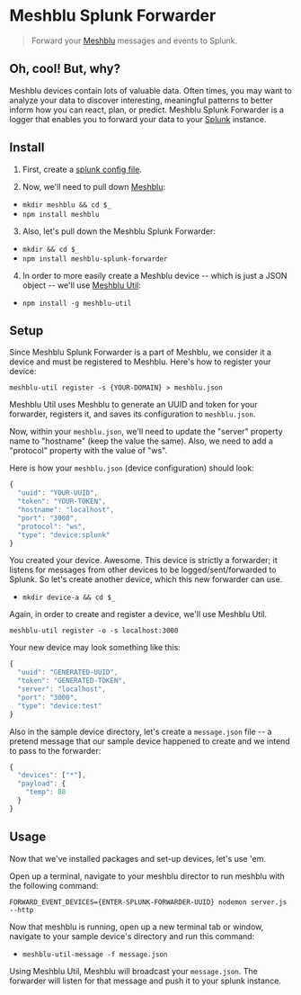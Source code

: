 # Meshblu Splunk Forwarder
> Forward your [Meshblu](https://github.com/octoblu/meshblu) messages and events to Splunk.

## Oh, cool! But, why?
Meshblu devices contain lots of valuable data. Often times, you may want to analyze your data to discover interesting, meaningful patterns to better inform how you can react, plan, or predict. Meshblu Splunk Forwarder is a logger that enables you to forward your data to your [Splunk](https://splunk.com) instance.

## Install
1. First, create a [splunk config file](http://dev.splunk.com/view/javascript-sdk/SP-CAAAEFM).

2. Now, we'll need to pull down [Meshblu](https://github.com/octoblu/meshblu):
  - `mkdir meshblu && cd $_`
  - `npm install meshblu`

3. Also, let's pull down the Meshblu Splunk Forwarder:
  - `mkdir && cd $_`
  - `npm install meshblu-splunk-forwarder`

4. In order to more easily create a Meshblu device -- which is just a JSON object -- we'll use [Meshblu Util](https://github.com/octoblu/meshblu-util):
  - `npm install -g meshblu-util`

## Setup
Since Meshblu Splunk Forwarder is a part of Meshblu, we consider it a device and must be registered to Meshblu. Here's how to register your device:

`meshblu-util register -s {YOUR-DOMAIN} > meshblu.json`

Meshblu Util uses Meshblu to generate an UUID and token for your forwarder, registers it, and saves its configuration to `meshblu.json`.

Now, within your `meshblu.json`, we'll need to update the "server" property name to "hostname" (keep the value the same). Also, we need to add a "protocol" property with the value of "ws".

Here is how your `meshblu.json` (device configuration) should look:

``` javascript
{
  "uuid": "YOUR-UUID",
  "token": "YOUR-TOKEN",
  "hostname": "localhost",
  "port": "3000",
  "protocol": "ws",
  "type": "device:splunk"
}
```

You created your device. Awesome.
This device is strictly a forwarder; it listens for messages from other devices to be logged/sent/forwarded to Splunk. So let's create another device, which this new forwarder can use.

- `mkdir device-a && cd $_`

Again, in order to create and register a device, we'll use Meshblu Util.

`meshblu-util register -o -s localhost:3000`

Your new device may look something like this:

``` javascript
{
  "uuid": "GENERATED-UUID",
  "token": "GENERATED-TOKEN",
  "server": "localhost",
  "port": "3000",
  "type": "device:test"
}
```

Also in the sample device directory, let's create a `message.json` file -- a pretend message that our sample device happened to create and we intend to pass to the forwarder:

``` javascript
{
  "devices": ["*"],
  "payload": {
    "temp": 88
  }
}
```


## Usage
Now that we've installed packages and set-up devices, let's use 'em.

Open up a terminal, navigate to your meshblu director to run meshblu with the following command:

`FORWARD_EVENT_DEVICES={ENTER-SPLUNK-FORWARDER-UUID} nodemon server.js --http`


Now that meshblu is running, open up a new terminal tab or window, navigate to your sample device's directory and run this command:
- `meshblu-util-message -f message.json`

Using Meshblu Util, Meshblu will broadcast your `message.json`. The forwarder will listen for that message and push it to your splunk instance.
